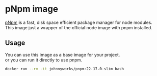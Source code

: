 # pNpm image

[pNpm](https://www.pnpm.io/) is a fast, disk space efficient package manager for node modules.
This image just a wrapper of the official node image with pnpm installed.

## Usage

You can use this image as a base image for your project.  
or you can run it directly to use pnpm.

```bash
docker run --rm -it johnnyworks/pnpm:22.17.0-slim bash
```